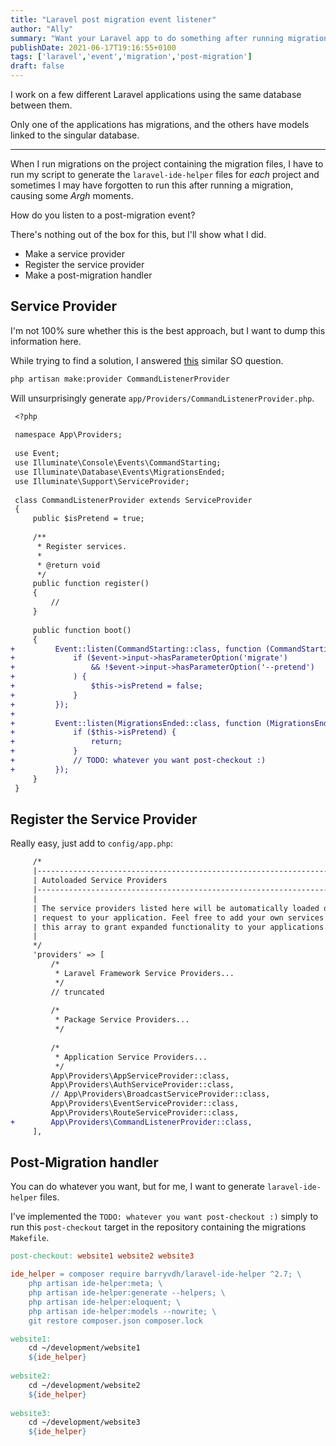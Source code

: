 ```yaml
---
title: "Laravel post migration event listener"
author: "Ally"
summary: "Want your Laravel app to do something after running migrations? Here's how I did it."
publishDate: 2021-06-17T19:16:55+0100
tags: ['laravel','event','migration','post-migration']
draft: false
---
```


I work on a few different Laravel applications using the same database between them.

Only one of the applications has migrations, and the others have models linked to the singular database.

---

When I run migrations on the project containing the migration files, I have to run my script to generate the `laravel-ide-helper` files for *each* project and sometimes I may have forgotten to run this after running a migration, causing some *Argh* moments.

How do you listen to a post-migration event?

There's nothing out of the box for this, but I'll show what I did.

- Make a service provider
- Register the service provider
- Make a post-migration handler

## Service Provider

I'm not 100% sure whether this is the best approach, but I want to dump this information here.

While trying to find a solution, I answered [this](https://stackoverflow.com/questions/63194721) similar SO question.

```bash
php artisan make:provider CommandListenerProvider
```

Will unsurprisingly generate `app/Providers/CommandListenerProvider.php`.

```diff
 <?php
 
 namespace App\Providers;
 
 use Event;
 use Illuminate\Console\Events\CommandStarting;
 use Illuminate\Database\Events\MigrationsEnded;
 use Illuminate\Support\ServiceProvider;
 
 class CommandListenerProvider extends ServiceProvider
 {
     public $isPretend = true;
     
     /**
      * Register services.
      *
      * @return void
      */
     public function register()
     {
         //
     }
     
     public function boot()
     {
+         Event::listen(CommandStarting::class, function (CommandStarting $event) {
+             if ($event->input->hasParameterOption('migrate')
+                 && !$event->input->hasParameterOption('--pretend')
+             ) {
+                 $this->isPretend = false;
+             }
+         });
+
+         Event::listen(MigrationsEnded::class, function (MigrationsEnded $event) {
+             if ($this->isPretend) {
+                 return;
+             }
+             // TODO: whatever you want post-checkout :)
+         });
     }
 }
```

## Register the Service Provider

Really easy, just add to `config/app.php`:

```diff
     /*
     |--------------------------------------------------------------------------
     | Autoloaded Service Providers
     |--------------------------------------------------------------------------
     |
     | The service providers listed here will be automatically loaded on the
     | request to your application. Feel free to add your own services to
     | this array to grant expanded functionality to your applications.
     |
     */
     'providers' => [
         /*
          * Laravel Framework Service Providers...
          */
         // truncated
         
         /*
          * Package Service Providers...
          */
          
         /*
          * Application Service Providers...
          */
         App\Providers\AppServiceProvider::class,
         App\Providers\AuthServiceProvider::class,
         // App\Providers\BroadcastServiceProvider::class,
         App\Providers\EventServiceProvider::class,
         App\Providers\RouteServiceProvider::class,
+        App\Providers\CommandListenerProvider::class,
     ],
```

## Post-Migration handler

You can do whatever you want, but for me, I want to generate `laravel-ide-helper` files.

I've implemented the `TODO: whatever you want post-checkout :)` simply to run this `post-checkout` target in the repository containing the migrations `Makefile`.

```makefile
post-checkout: website1 website2 website3

ide_helper = composer require barryvdh/laravel-ide-helper ^2.7; \
	php artisan ide-helper:meta; \
	php artisan ide-helper:generate --helpers; \
	php artisan ide-helper:eloquent; \
	php artisan ide-helper:models --nowrite; \
	git restore composer.json composer.lock

website1:
	cd ~/development/website1
	${ide_helper}
	
website2:
	cd ~/development/website2
	${ide_helper}
	
website3:
	cd ~/development/website3
	${ide_helper}
```
